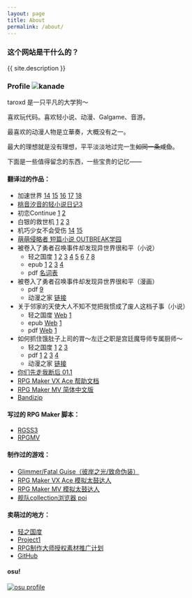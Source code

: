 ```yaml
---
layout: page
title: About
permalink: /about/
---
```


### 这个网站是干什么的？

{{ site.description }}

### Profile ![kanade](https://cloud.githubusercontent.com/assets/6070540/26785902/35fcb67a-4a37-11e7-9477-6dd357a51b1b.png)

taroxd 是一只平凡的大学狗～

喜欢玩代码。喜欢轻小说、动漫、Galgame、音游。

最喜欢的动漫人物是立華奏，大概没有之一。

最大的理想就是没有理想，平平淡淡地过完一生<del>如同一条咸鱼</del>。

下面是一些值得留念的东西，一些宝贵的记忆——

#### 翻译过的作品：
* 加速世界
[14](https://www.lightnovel.cn/thread-601101-1-1.html)
[15](https://www.lightnovel.cn/thread-693752-1-1.html)
[16](https://www.lightnovel.cn/thread-747686-1-1.html)
[17](https://www.lightnovel.cn/thread-780343-1-1.html)
[18](https://www.lightnovel.cn/thread-829740-1-1.html)
* [桃音汐音的轻小说日记3](https://www.lightnovel.cn/thread-740989-1-1.html)
* 初恋Continue
  [1](https://www.lightnovel.cn/thread-743827-1-1.html)
  [2](https://www.lightnovel.cn/thread-760769-1-1.html)
* 白银的救世机
  [1](https://www.lightnovel.cn/thread-594361-1-1.html)
  [2](https://www.lightnovel.cn/thread-597265-1-1.html)
  [3](https://www.lightnovel.cn/thread-614961-1-1.html)
* 机巧少女不会受伤
  [14](https://www.lightnovel.cn/thread-802976-1-1.html)
  [15](https://www.lightnovel.cn/thread-845017-1-1.html)
* [萌萌侵略者 短篇小说 OUTBREAK学园](https://www.lightnovel.cn/thread-721465-1-1.html)
* 被卷入了勇者召唤事件却发现异世界很和平（小说）
    - 轻之国度
      [1](https://www.lightnovel.cn/thread-954461-1-1.html)
      [2](https://www.lightnovel.cn/thread-957662-1-1.html)
      [3](https://www.lightnovel.cn/thread-961923-1-1.html)
      [4](https://www.lightnovel.cn/thread-966648-1-1.html)
      [5](https://www.lightnovel.cn/thread-971249-1-1.html)
      [6](https://www.lightnovel.cn/thread-975643-1-1.html)
      [7](https://www.lightnovel.cn/thread-989470-1-1.html)
      [8](https://www.lightnovel.cn/thread-1010962-1-1.html)
    - epub
      [1](https://www.lightnovel.cn/thread-980042-1-1.html)
      [2](https://www.lightnovel.cn/thread-986395-1-1.html)
      [3](https://www.lightnovel.cn/thread-1003306-1-1.html)
      [4](https://www.lightnovel.cn/thread-1012181-1-1.html)
    - pdf
      [名词表](https://taroxd.github.io/n2273dh/glossary.pdf)
* 被卷入了勇者召唤事件却发现异世界很和平（漫画）
    - pdf
      [9](https://taroxd.github.io/n2273dh/comic_09.pdf)
    - 动漫之家
      [链接](https://m.dmzj.com/info/46188.html)
* 关于邻家的天使大人不知不觉把我惯成了废人这档子事（小说）
    - 轻之国度
      [Web](https://www.lightnovel.cn/thread-960506-1-1.html)
      [1](https://www.lightnovel.cn/thread-969447-1-1.html)
    - epub
      [Web](https://taroxd.github.io/n8440fe/n8440fe.epub)
      [1](https://www.lightnovel.cn/thread-978268-1-1.html)
    - pdf
      [Web](https://taroxd.github.io/n8440fe/n8440fe.pdf)
      [1](https://www.lightnovel.cn/thread-978268-1-1.html)
* 如何抓住饿肚子上司的胃～左迁之职是宫廷魔导师专属厨师～
    - 轻之国度
      [1](https://www.lightnovel.cn/thread-997098-1-1.html)
      [2](https://www.lightnovel.cn/thread-1011201-1-1.html)
      [3](https://www.lightnovel.cn/thread-1017147-1-1.html)
    - pdf
      [1](https://taroxd.github.io/s3168e_comic/0001.pdf)
      [2](https://taroxd.github.io/s3168e_comic/0002.pdf)
      [3](https://taroxd.github.io/s3168e_comic/0003.pdf)
      [4](https://taroxd.github.io/s3168e_comic/0004.pdf)
    - 动漫之家
      [链接](https://manhua.dmzj.com/ruhezhuazhueduzishangsideweizuoqianzhizhishigongti)
* [你们先走我断后 01.1](https://manhua.dmzj.com/nimenxianzouwoduanhou/87485.shtml)
* [RPG Maker VX Ace 帮助文档](https://github.com/taroxd/RMVA-F1)
* [RPG Maker MV 简体中文版](https://store.steampowered.com/app/363890/RPG_Maker_MV/)
* [Bandizip](https://www.bandisoft.com/bandizip/)

#### 写过的 RPG Maker 脚本：
* [RGSS3](/rgss/)
* [RPGMV](/rpgmv-plugins/)

#### 制作过的游戏：
* [Glimmer/Fatal Guise（彼岸之光/致命伪装）](https://rpg.blue/thread-371221-1-1.html)
* [RPG Maker VX Ace 模拟太鼓达人](https://github.com/taroxd/RGSS-Taiko)
* [RPG Maker MV 模拟太鼓达人](https://github.com/taroxd/RPGMV-Taiko)
* [舰队collection浏览器 poi](https://github.com/poooi/poi)

#### 卖萌过的地方：
* [轻之国度](https://www.lightnovel.cn/?401205)
* [Project1](https://rpg.blue/?102614)
* [RPG制作大师授权素材推广计划](http://rmproject.lofter.com/)
* [GitHub](https://github.com/taroxd)

#### osu!
[![osu profile](http://osusig.ppy.sh/image1.png?uid=1300039&m=0)](https://osu.ppy.sh/u/1300039)
